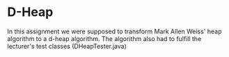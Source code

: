 D-Heap
=============
In this assignment we were supposed to transform Mark Allen Weiss' heap algorithm to a d-heap algorithm. The algorithm also had to fulfill the lecturer's test classes (DHeapTester.java) 